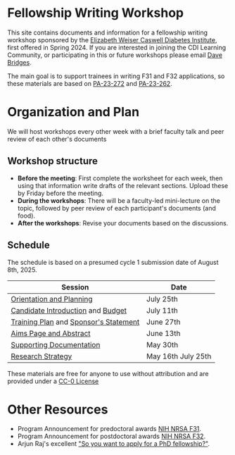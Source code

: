 # Fellowship Writing Workshop

This site contains documents and information for a fellowship writing workshop sponsored by the [Elizabeth Weiser Caswell Diabetes Institute](https://diabetes.med.umich.edu/), first offered in Spring 2024.  If you are interested in joining the CDI Learning Community, or participating in this or future workshops please email [Dave Bridges](mailto:davebrid@umich.edu).

The main goal is to support trainees in writing F31 and F32 applications, so these materials are based on [PA-23-272](https://grants.nih.gov/grants/guide/pa-files/PA-23-272.html) and [PA-23-262](https://grants.nih.gov/grants/guide/pa-files/PA-23-262.html).

# Organization and Plan

We will host workshops every other week with a brief faculty talk and peer review of each other's documents

## Workshop structure

* **Before the meeting**: First complete the worksheet for each week, then using that information write drafts of the relevant sections.  Upload these by Friday before the meeting.
* **During the workshops**: There will be a faculty-led mini-lecture on the topic, followed by peer review of each participant's documents (and food).
* **After the workshops**: Revise your documents based on the discussions.

## Schedule

The schedule is based on a presumed cycle 1 submission date of August 8th, 2025.

| Session | Date | 
| ------------- | ------------- |
| [Orientation and Planning](Timeline.md)  | July 25th |
| [Candidate Introduction](Candidate.md) and [Budget](Budget.md)| July 11th | 
| [Training Plan](Training_Plan.md) and [Sponsor's Statement](Sponsor_Statement.md) | June 27th | 
| [Aims Page and Abstract](Aims.md) |  June 13th | 
| [Supporting Documentation](Supporting_Documents) | May 30th |
| [Research Strategy](Research_Stragegy.md)| May 16th July 25th |

These materials are free for anyone to use without attribution and are provided under a [CC-0 License](LICENSE.md)

# Other Resources

* Program Announcement for predoctoral awards [NIH NRSA F31](https://grants.nih.gov/grants/guide/pa-files/PA-23-272.html).
* Program Announcement for postdoctoral awards [NIH NRSA F32](https://grants.nih.gov/grants/guide/pa-files/PA-23-262.html).
* Arjun Raj's excellent ["So you want to apply for a PhD fellowship?"](https://docs.google.com/document/d/1WTMW3LZl1ifpFE1ddH1lvfijmmMsFwZggwsuQcotV_A/edit).


